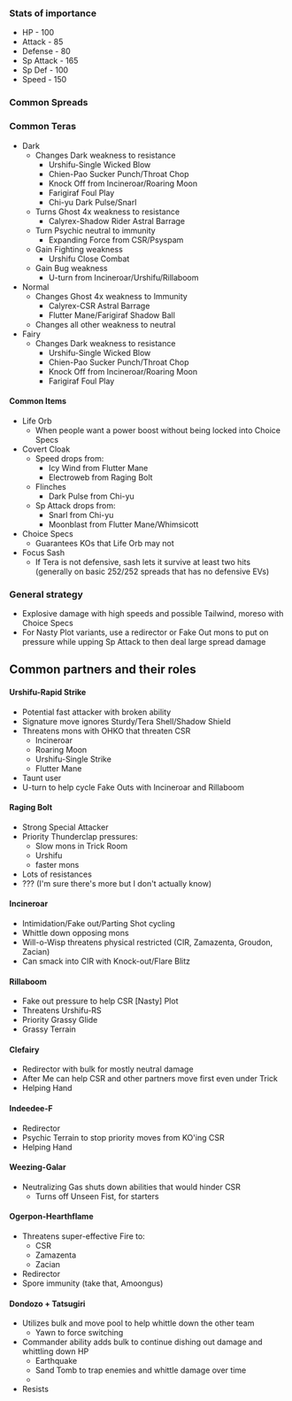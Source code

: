 ### Stats of importance
* HP - 100
* Attack - 85
* Defense - 80
* Sp Attack - 165
* Sp Def - 100
* Speed - 150

### Common Spreads


### Common Teras
- Dark
	- Changes Dark weakness to resistance
		- Urshifu-Single Wicked Blow
		- Chien-Pao Sucker Punch/Throat Chop
		- Knock Off from Incineroar/Roaring Moon
		- Farigiraf Foul Play
		- Chi-yu Dark Pulse/Snarl
	- Turns Ghost 4x weakness to resistance
		- Calyrex-Shadow Rider Astral Barrage
	- Turn Psychic neutral to immunity
		- Expanding Force from CSR/Psyspam
	- Gain Fighting weakness
		- Urshifu Close Combat
	- Gain Bug weakness
		- U-turn from Incineroar/Urshifu/Rillaboom
- Normal
	- Changes Ghost 4x weakness to Immunity
		- Calyrex-CSR Astral Barrage
		- Flutter Mane/Farigiraf Shadow Ball
	- Changes all other weakness to neutral
- Fairy
	- Changes Dark weakness to resistance
		- Urshifu-Single Wicked Blow
		- Chien-Pao Sucker Punch/Throat Chop
		- Knock Off from Incineroar/Roaring Moon
		- Farigiraf Foul Play

#### Common Items
- Life Orb
	- When people want a power boost without being locked into Choice Specs
- Covert Cloak
	- Speed drops from:
		- Icy Wind from Flutter Mane
		- Electroweb from Raging Bolt
	- Flinches
		- Dark Pulse from Chi-yu
	- Sp Attack drops from:
		- Snarl from Chi-yu
		- Moonblast from Flutter Mane/Whimsicott
- Choice Specs
	- Guarantees KOs that Life Orb may not 
- Focus Sash
	- If Tera is not defensive, sash lets it survive at least two hits (generally on basic 252/252 spreads that has no defensive EVs) 
### General strategy
- Explosive damage with high speeds and possible Tailwind, moreso with Choice Specs
- For Nasty Plot variants, use a redirector or Fake Out mons to put on pressure while upping Sp Attack to then deal large spread damage

## Common partners and their roles
#### Urshifu-Rapid Strike
- Potential fast attacker with broken ability
- Signature move ignores Sturdy/Tera Shell/Shadow Shield
- Threatens mons with OHKO that threaten CSR
	- Incineroar
	- Roaring Moon
	- Urshifu-Single Strike
	- Flutter Mane
- Taunt user
- U-turn to help cycle Fake Outs with Incineroar and Rillaboom

#### Raging Bolt
- Strong Special Attacker
- Priority Thunderclap pressures:
	- Slow mons in Trick Room
	- Urshifu
	- faster mons
- Lots of resistances
- ??? (I'm sure there's more but I don't actually know)
#### Incineroar
- Intimidation/Fake out/Parting Shot cycling
- Whittle down opposing mons
- Will-o-Wisp threatens physical restricted (CIR, Zamazenta, Groudon, Zacian)
- Can smack into CIR with Knock-out/Flare Blitz
#### Rillaboom
- Fake out pressure to help CSR [Nasty] Plot
- Threatens Urshifu-RS
- Priority Grassy Glide
- Grassy Terrain
#### Clefairy
- Redirector with bulk for mostly neutral damage
- After Me can help CSR and other partners move first even under Trick 
- Helping Hand

#### Indeedee-F
- Redirector 
- Psychic Terrain to stop priority moves from KO'ing CSR 
- Helping Hand

#### Weezing-Galar
- Neutralizing Gas shuts down abilities that would hinder CSR 
	- Turns off Unseen Fist, for starters

#### Ogerpon-Hearthflame
- Threatens super-effective Fire to:
	- CSR
	- Zamazenta
	- Zacian 
- Redirector
- Spore immunity (take that, Amoongus)

#### Dondozo + Tatsugiri
* Utilizes bulk and move pool to help whittle down the other team
	* Yawn to force switching
* Commander ability adds bulk to continue dishing out damage and whittling down HP
	* Earthquake
	* Sand Tomb to trap enemies and whittle damage over time
	* 
* Resists 
